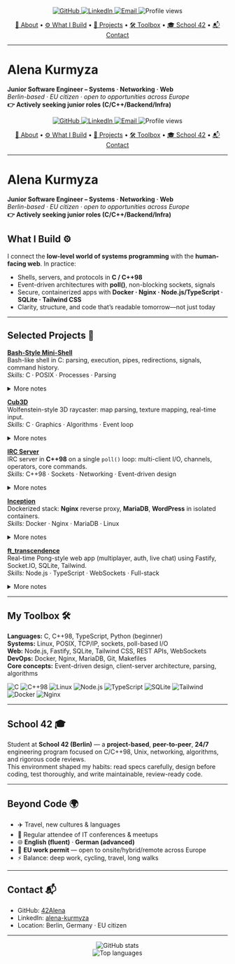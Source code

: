 <!-- START -->

<p align="center">
  <!-- Top toolbar (badges) -->
  <a href="https://github.com/42Alena">
    <img src="https://img.shields.io/badge/GitHub-42Alena-black?logo=github" alt="GitHub" />
  </a>
  <a href="https://www.linkedin.com/in/alena-kurmyza">
    <img src="https://img.shields.io/badge/LinkedIn-alena--kurmyza-blue?logo=linkedin" alt="LinkedIn" />
  </a>
  <a href="mailto:alenakurmyza@gmail.com">
    <img src="https://img.shields.io/badge/Email-Contact%20Me-red?logo=gmail" alt="Email" />
  </a>
  <img src="https://komarev.com/ghpvc/?username=42Alena&label=Profile%20views&color=0e75b6&style=flat" alt="Profile views" />
</p>

<p align="center">
  <!-- Section navigation (pseudo-toolbar) -->
  <a href="#alena-kurmyza">👋 About</a> •
  <a href="#what-i-build-️">⚙️ What I Build</a> •
  <a href="#selected-projects-">📂 Projects</a> •
  <a href="#my-toolbox-️">🛠️ Toolbox</a> •
  <a href="#school-42-">🎓 School 42</a> •
  <a href="#contact-">📬 Contact</a>
</p>

---

# Alena Kurmyza

**Junior Software Engineer – Systems · Networking · Web**  
_Berlin-based · EU citizen · open to opportunities across Europe_  
**👉 Actively seeking junior roles (C/C++/Backend/Infra)**

<!-- START -->

<p align="center">
  <!-- Top toolbar (badges) -->
  <a href="https://github.com/42Alena">
    <img src="https://img.shields.io/badge/GitHub-42Alena-black?logo=github" alt="GitHub" />
  </a>
  <a href="https://www.linkedin.com/in/alena-kurmyza">
    <img src="https://img.shields.io/badge/LinkedIn-alena--kurmyza-blue?logo=linkedin" alt="LinkedIn" />
  </a>
  <a href="mailto:alenakurmyza@gmail.com">
    <img src="https://img.shields.io/badge/Email-Contact%20Me-red?logo=gmail" alt="Email" />
  </a>
  <img src="https://komarev.com/ghpvc/?username=42Alena&label=Profile%20views&color=0e75b6&style=flat" alt="Profile views" />
</p>

<p align="center">
  <!-- Section navigation (pseudo-toolbar) -->
  <a href="#alena-kurmyza">👋 About</a> •
  <a href="#what-i-build-️">⚙️ What I Build</a> •
  <a href="#selected-projects-">📂 Projects</a> •
  <a href="#my-toolbox-️">🛠️ Toolbox</a> •
  <a href="#school-42-">🎓 School 42</a> •
  <a href="#contact-">📬 Contact</a>
</p>

---

# Alena Kurmyza

**Junior Software Engineer – Systems · Networking · Web**  
_Berlin-based · EU citizen · open to opportunities across Europe_  
**👉 Actively seeking junior roles (C/C++/Backend/Infra)**


## What I Build ⚙️
I connect the **low-level world of systems programming** with the **human-facing web**. In practice:

- Shells, servers, and protocols in **C / C++98**
- Event-driven architectures with **poll()**, non-blocking sockets, signals
- Secure, containerized apps with **Docker · Nginx · Node.js/TypeScript · SQLite · Tailwind CSS**
- Clarity, structure, and code that’s readable tomorrow—not just today

---

## Selected Projects 📂

**[Bash-Style Mini-Shell](https://github.com/42Alena/bash-style-minishell)**  
Bash-like shell in C: parsing, execution, pipes, redirections, signals, command history.  
*Skills:* C · POSIX · Processes · Parsing

<details>
<summary>More notes</summary>
Built around a robust parser and process control with signals, job-like behavior, and careful error handling. Emphasis on POSIX compliance and readable code structure.
</details>

**[Cub3D](https://github.com/42Alena/CUB3D)**  
Wolfenstein-style 3D raycaster: map parsing, texture mapping, real-time input.  
*Skills:* C · Graphics · Algorithms · Event loop

<details>
<summary>More notes</summary>
Implemented a classic raycasting pipeline, keyboard event loop, and texture mapping optimizations. Focus on deterministic behavior and frame-time stability.
</details>

**[IRC Server](https://github.com/42Alena/irc-server)**  
IRC server in **C++98** on a single `poll()` loop: multi-client I/O, channels, operators, core commands.  
*Skills:* C++98 · Sockets · Networking · Event-driven design

<details>
<summary>More notes</summary>
Non-blocking sockets, per-client state machine, RFC-inspired command parsing, robust cleanup on disconnect, and channel permission model (ops, invites, topics).
</details>

**[Inception](https://github.com/42Alena/inception)**  
Dockerized stack: **Nginx** reverse proxy, **MariaDB**, **WordPress** in isolated containers.  
*Skills:* Docker · Nginx · MariaDB · Linux

<details>
<summary>More notes</summary>
Infrastructure-as-learning: compose networks, named volumes, healthchecks, and clean Makefile targets for dev vs. evaluation environments.
</details>

**[ft_transcendence]([https://github.com/42Alena/ft_transcendence](https://github.com/42Alena/ft_transcendence-ping-pong-website))**  
Real-time Pong-style web app (multiplayer, auth, live chat) using Fastify, Socket.IO, SQLite, Tailwind.  
*Skills:* Node.js · TypeScript · WebSockets · Full-stack

<details>
<summary>More notes</summary>
Auth + sessions, WebSocket rooms, latency-aware game loop, lightweight DB schema, and UI built with Tailwind components for rapid iteration.
</details>

---

## My Toolbox 🛠️

**Languages:** C, C++98, TypeScript, Python (beginner)  
**Systems:** Linux, POSIX, TCP/IP, sockets, poll-based I/O  
**Web:** Node.js, Fastify, SQLite, Tailwind CSS, REST APIs, WebSockets  
**DevOps:** Docker, Nginx, MariaDB, Git, Makefiles  
**Core concepts:** Event-driven design, client-server architecture, parsing, algorithms

<p>
  <!-- Tech badges row (optional eye-candy) -->
  <img src="https://img.shields.io/badge/C-00599C?logo=c&logoColor=white" alt="C" />
  <img src="https://img.shields.io/badge/C++98-00599C?logo=c%2B%2B&logoColor=white" alt="C++98" />
  <img src="https://img.shields.io/badge/Linux-FCC624?logo=linux&logoColor=black" alt="Linux" />
  <img src="https://img.shields.io/badge/Node.js-339933?logo=node.js&logoColor=white" alt="Node.js" />
  <img src="https://img.shields.io/badge/TypeScript-3178C6?logo=typescript&logoColor=white" alt="TypeScript" />
  <img src="https://img.shields.io/badge/SQLite-003B57?logo=sqlite&logoColor=white" alt="SQLite" />
  <img src="https://img.shields.io/badge/Tailwind-06B6D4?logo=tailwindcss&logoColor=white" alt="Tailwind" />
  <img src="https://img.shields.io/badge/Docker-2496ED?logo=docker&logoColor=white" alt="Docker" />
  <img src="https://img.shields.io/badge/Nginx-009639?logo=nginx&logoColor=white" alt="Nginx" />
</p>

---

## School 42 🎓
Student at **School 42 (Berlin)** — a **project-based**, **peer-to-peer**, **24/7** engineering program focused on C/C++98, Unix, networking, algorithms, and rigorous code reviews.  
This environment shaped my habits: read specs carefully, design before coding, test thoroughly, and write maintainable, review-ready code.

---

## Beyond Code 🌍
- ✈️ Travel, new cultures & languages  
- 🎤 Regular attendee of IT conferences & meetups  
- 🌐 **English (fluent)** · **German (advanced)**  
- 🛂 **EU work permit** — open to onsite/hybrid/remote across Europe  
- ⚡ Balance: deep work, cycling, travel, long walks

---

## Contact 📬
- GitHub: [42Alena](https://github.com/42Alena)  
- LinkedIn: [alena-kurmyza](https://www.linkedin.com/in/alena-kurmyza)  
- Location: Berlin, Germany · EU citizen

---

<!-- Optional: tasteful stats at the bottom -->
<p align="center">
  <img
    src="https://github-readme-stats.vercel.app/api?username=42Alena&show_icons=true&rank_icon=github&hide_title=true"
    alt="GitHub stats"
  />
  <br/>
  <img
    src="https://github-readme-stats.vercel.app/api/top-langs/?username=42Alena&layout=compact&hide_title=true"
    alt="Top languages"
  />
</p>

<!-- END -->
